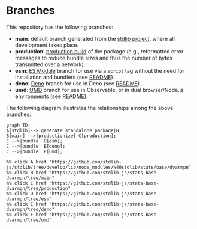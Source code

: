 <!--

@license Apache-2.0

Copyright (c) 2022 The Stdlib Authors.

Licensed under the Apache License, Version 2.0 (the "License");
you may not use this file except in compliance with the License.
You may obtain a copy of the License at

    http://www.apache.org/licenses/LICENSE-2.0

Unless required by applicable law or agreed to in writing, software
distributed under the License is distributed on an "AS IS" BASIS,
WITHOUT WARRANTIES OR CONDITIONS OF ANY KIND, either express or implied.
See the License for the specific language governing permissions and
limitations under the License.

-->

# Branches

This repository has the following branches:

-   **main**: default branch generated from the [stdlib project][stdlib-url], where all development takes place.
-   **production**: [production build][production-url] of the package (e.g., reformatted error messages to reduce bundle sizes and thus the number of bytes transmitted over a network).
-   **esm**: [ES Module][esm-url] branch for use via a `script` tag without the need for installation and bundlers (see [README][esm-readme]).
-   **deno**: [Deno][deno-url] branch for use in Deno (see [README][deno-readme]).
-   **umd**: [UMD][umd-url] branch for use in Observable, or in dual browser/Node.js environments (see [README][umd-readme]).

The following diagram illustrates the relationships among the above branches:

```mermaid
graph TD;
A[stdlib]-->|generate standalone package|B;
B[main] -->|productionize| C[production];
C -->|bundle| D[esm];
C -->|bundle| E[deno];
C -->|bundle| F[umd];

%% click A href "https://github.com/stdlib-js/stdlib/tree/develop/lib/node_modules/%40stdlib/stats/base/dvarmpn"
%% click B href "https://github.com/stdlib-js/stats-base-dvarmpn/tree/main"
%% click C href "https://github.com/stdlib-js/stats-base-dvarmpn/tree/production"
%% click D href "https://github.com/stdlib-js/stats-base-dvarmpn/tree/esm"
%% click E href "https://github.com/stdlib-js/stats-base-dvarmpn/tree/deno"
%% click F href "https://github.com/stdlib-js/stats-base-dvarmpn/tree/umd"
```

[stdlib-url]: https://github.com/stdlib-js/stdlib/tree/develop/lib/node_modules/%40stdlib/stats/base/dvarmpn
[production-url]: https://github.com/stdlib-js/stats-base-dvarmpn/tree/production
[deno-url]: https://github.com/stdlib-js/stats-base-dvarmpn/tree/deno
[deno-readme]: https://github.com/stdlib-js/stats-base-dvarmpn/blob/deno/README.md
[umd-url]: https://github.com/stdlib-js/stats-base-dvarmpn/tree/umd
[umd-readme]: https://github.com/stdlib-js/stats-base-dvarmpn/blob/umd/README.md
[esm-url]: https://github.com/stdlib-js/stats-base-dvarmpn/tree/esm
[esm-readme]: https://github.com/stdlib-js/stats-base-dvarmpn/blob/esm/README.md
